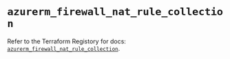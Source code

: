 # `azurerm_firewall_nat_rule_collection`

Refer to the Terraform Registory for docs: [`azurerm_firewall_nat_rule_collection`](https://registry.terraform.io/providers/hashicorp/azurerm/3.64.0/docs/resources/firewall_nat_rule_collection).
